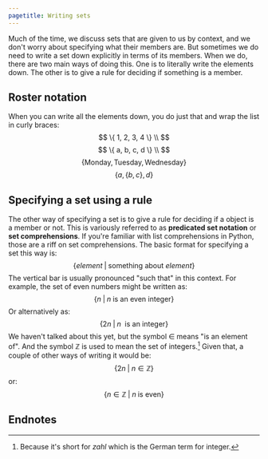 ```yaml
---
pagetitle: Writing sets
---
```

Much of the time, we discuss sets that are given to us by context, and we don't worry about specifying what their members are.  But sometimes we do need to write a set down explicitly in terms of its members.  When we do, there are two main ways of doing this.  One is to literally write the elements down.  The other is to give a rule for deciding if something is a member.

## Roster notation

When you can write all the elements down, you do just that and wrap the list in curly braces:
$$
\{ 1, 2, 3, 4 \} \\
$$
$$
\{ a, b, c, d \} \\
$$
$$
\{ \text{Monday}, \text{Tuesday}, \text{Wednesday} \}
$$
$$
\{ a, \{ b, c \}, d \}
$$

## Specifying a set using a rule

The other way of specifying a set is to give a rule for deciding if a object is a member or not.  This is variously referred to as **predicated set notation** or **set comprehensions**.  If you're familiar with list comprehensions in Python, those are a riff on set comprehensions.  The basic format for specifying a set this way is:
$$
\{ element \;|\; \text{something about } element \}
$$
The vertical bar is usually pronounced "such that" in this context.  For example, the set of even numbers might be written as:
$$
\{ n \;|\; n \; \text{is an even integer} \}
$$
Or alternatively as:
$$
\{ 2n \; | \; n \;\text{ is an integer}\}
$$
We haven't talked about this yet, but the symbol $\in$ means "is an element of".  And the symbol $\mathbb Z$ is used to mean the set of integers.[^1]
Given that, a couple of other ways of writing it would be:
$$
\{ 2n \; | \; n \in {\mathbb Z} \}
$$
or:
$$
\{ n \in {\mathbb Z} \;|\; n \; \text{is even} \}
$$

## Endnotes

[^1]: Because it's short for *zahl* which is the German term for integer.